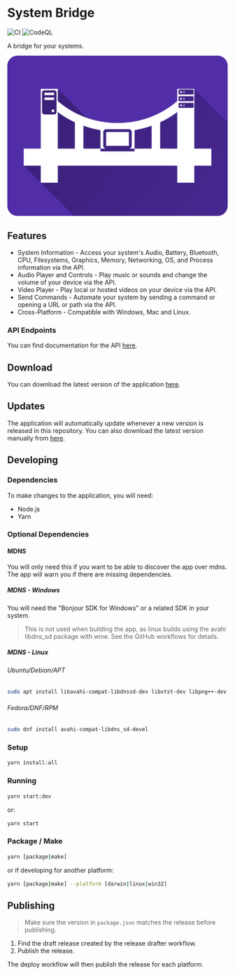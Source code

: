 # System Bridge

![CI](https://github.com/timmo001/system-bridge/workflows/CI/badge.svg) ![CodeQL](https://github.com/timmo001/system-bridge/workflows/CodeQL/badge.svg)

A bridge for your systems.

![Logo](./public/system-bridge-rect.png)

## Features

- System Information - Access your system's Audio, Battery, Bluetooth, CPU,
 Filesystems, Graphics, Memory, Networking, OS, and Process information via the
 API.
- Audio Player and Controls - Play music or sounds and change the volume of
 your device via the API.
- Video Player - Play local or hosted videos on your device via the API.
- Send Commands - Automate your system by sending a command or opening a URL or
 path via the API.
- Cross-Platform - Compatible with Windows, Mac and Linux.

### API Endpoints

You can find documentation for the API [here](https://system-bridge.timmo.dev/docs/api).

## Download

You can download the latest version of the application [here](https://github.com/timmo001/system-bridge/releases).

## Updates

The application will automatically update whenever a new version is released in
this repository. You can also download the latest version manually from [here](https://github.com/timmo001/system-bridge/releases).

## Developing

### Dependencies

To make changes to the application, you will need:

- Node.js
- Yarn

### Optional Dependencies

#### MDNS

You will only need this if you want to be able to discover the app over mdns.
The app will warn you if there are missing dependencies.

##### MDNS - Windows

You will need the "Bonjour SDK for Windows" or a related SDK in your system.

> This is not used when building the app, as linux builds using the avahi
> libdns_sd package with wine. See the GitHub workflows for details.

##### MDNS - Linux

###### Ubuntu/Debian/APT

```bash
sudo apt install libavahi-compat-libdnssd-dev libxtst-dev libpng++-dev libxext-dev libxss-dev
```

###### Fedora/DNF/RPM

```bash
sudo dnf install avahi-compat-libdns_sd-devel
```

### Setup

```bash
yarn install:all
```

### Running

```bash
yarn start:dev
```

or:

```bash
yarn start
```

### Package / Make

```bash
yarn [package|make]
```

or if developing for another platform:

```bash
yarn [package|make] --platform [darwin|linux|win32]
```

## Publishing

> Make sure the version in `package.json` matches the release before publishing.

1. Find the draft release created by the release drafter workflow.
1. Publish the release.

The deploy workflow will then publish the release for each platform.
